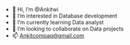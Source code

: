 - 👋 Hi, I’m @Ankitwi
- 👀 I’m interested in Database development
- 🌱 I’m currently learning Data analyst
- 💞️ I’m looking to collaborate on Data projects
- 📫 Ankitcompaq@gmail.com

<!---
Ankitwi/Ankitwi is a ✨ special ✨ repository because its `README.md` (this file) appears on your GitHub profile.
You can click the Preview link to take a look at your changes.
--->
